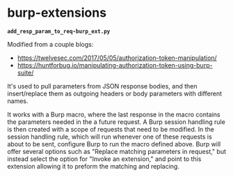 # burp-extensions

**`add_resp_param_to_req-burp_ext.py`**<br>
<p>
  Modified from a couple blogs:
</p>

* https://twelvesec.com/2017/05/05/authorization-token-manipulation/
* https://huntforbug.io/manipulating-authorization-token-using-burp-suite/

<p>
  It's used to pull parameters from JSON response bodies, and then insert/replace them as outgoing headers or body parameters with different names.
</p>
<p>
  It works with a Burp macro, where the last response in the macro contains the parameters needed in the a future request. A Burp session handling rule is then created with a scope of requests that need to be modified. In the session handling rule, which will run whenever one of these requests is about to be sent, configure Burp to run the macro defined above. Burp will offer several options such as "Replace matching parameters in request," but instead select the option for "Invoke an extension," and point to this extension allowing it to preform the matching and replacing.
</p>

